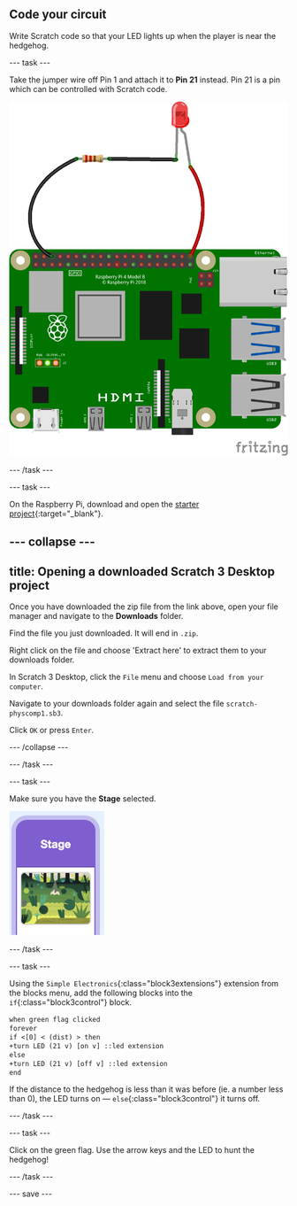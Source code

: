 ## Code your circuit

Write Scratch code so that your LED lights up when the player is near the hedgehog.

--- task ---

Take the jumper wire off Pin 1 and attach it to **Pin 21** instead. Pin 21 is a pin which can be controlled with Scratch code.

![Circuit diagram of a jumper wire with a resistor and LED wired to 3V3 on a Raspberry Pi.](images/Pi_21_Complete.png)

--- /task ---

--- task ---

On the Raspberry Pi, download and open the [starter project](https://rpf.io/p/en/scratch-led-game-get){:target="_blank"}.

--- collapse ---
---
title: Opening a downloaded Scratch 3 Desktop project
---

Once you have downloaded the zip file from the link above, open your file manager and navigate to the **Downloads** folder.

Find the file you just downloaded. It will end in `.zip`.

Right click on the file and choose 'Extract here' to extract them to your downloads folder.

In Scratch 3 Desktop, click the `File` menu and choose `Load from your computer`.

Navigate to your downloads folder again and select the file `scratch-physcomp1.sb3`.

Click `OK` or press `Enter`.

--- /collapse ---

--- /task ---

--- task ---

Make sure you have the **Stage** selected.

![A section of the Scratch interface with a purple header labeled "Stage." Below, there is a small thumbnail image of a scenic forest background featuring trees, grass, and abstract green shapes.](images/choose-stage.png)

--- /task ---

--- task ---

Using the `Simple Electronics`{:class="block3extensions"} extension from the blocks menu, add the following blocks into the `if`{:class="block3control"} block.

```blocks3
when green flag clicked
forever
if <[0] < (dist) > then
+turn LED (21 v) [on v] ::led extension
else
+turn LED (21 v) [off v] ::led extension
end
```

If the distance to the hedgehog is less than it was before (ie. a number less than 0), the LED turns on — `else`{:class="block3control"} it turns off.

--- /task ---

--- task ---

Click on the green flag. Use the arrow keys and the LED to hunt the hedgehog!

--- /task ---

--- save ---
